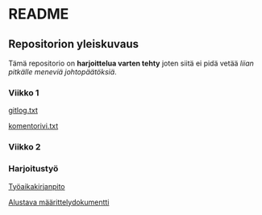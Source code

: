 # README

## Repositorion yleiskuvaus

Tämä repositorio on **harjoittelua varten tehty** joten siitä ei pidä vetää *liian pitkälle meneviä johtopäätöksiä*.

### Viikko 1

[gitlog.txt](https://github.com/CleanDry/ot-harjoitustyo/blob/master/laskarit/viikko1/gitlog.txt)

[komentorivi.txt](https://github.com/CleanDry/ot-harjoitustyo/blob/master/laskarit/viikko1/komentorivi.txt)

### Viikko 2

### Harjoitustyö

[Työaikakirjanpito](https://github.com/CleanDry/ot-harjoitustyo/blob/master/dokumentointi/Ohjelmistotekniikan%20harjoitusty%C3%B6n%20ty%C3%B6aikakirjanpito.md)

[Alustava määrittelydokumentti](https://github.com/CleanDry/ot-harjoitustyo/blob/master/dokumentointi/Ohjelmistotekniikan%20harjoitusty%C3%B6n%20alustava%20vaatimusm%C3%A4%C3%A4rittely.md)
